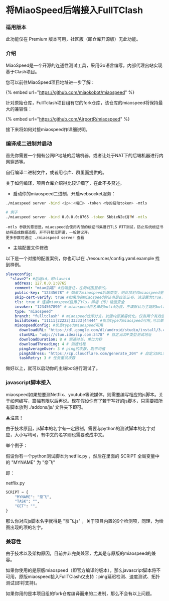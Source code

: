 # 将MiaoSpeed后端接入FullTClash

### 适用版本

此功能仅在 Premium 版本可用，社区版（即仓库开源版）无此功能。

### 介绍

MiaoSpeed是一个开源的连通性测试工具，采用Go语言编写，内部代理出站实现基于Clash项目。

您可以前往MiaoSpeed项目地址进一步了解：

{% embed url="https://github.com/miaokobot/miaospeed" %}

针对原始仓库，FullTclash项目组有它的fork仓库，该仓库的miaospeed将保持最大的兼容性：

{% embed url="https://github.com/AirportR/miaospeed" %}

接下来将如何对接miaospeed作详细说明。

### 编译成二进制并启动



首先你需要一个拥有公网IP地址的后端机器，或者让处于NAT下的后端机器进行内网穿透等。

自行编译二进制文件，或者用仓库、群里面提供的。

关于如何编译，项目仓库介绍得比较详细了，在此不多赘述。

* 启动你的miaospeed二进制，开启websocket服务：

```bash
./miaospeed server -bind <ip>:<端口> -token <你的启动token> -mtls

# 例子
./miaospeed server -bind 0.0.0.0:8765 -token SbbieN2e{Q?W -mtls
```

```
-mtls 参数的意思是，miaospeed会使用内部的根证书集进行TLS RTT测试，防止系统根证书劫持造成数据造假，开不开都无所谓，一般建议开。
更多参数可通过 ./miaospeed server 查看
```

* 主端配置文件修改

以下是一个对接的配置案例，你也可以在 ./resources/config.yaml.example 找到样例。

```yaml
slaveconfig:
  "slave2": #后端id，即slaveid
    address: 127.0.0.1:8765
    comment: "miao后端" #后端备注，在测试图显示的。
    public-key: "12345678" # 如果为miaospeed后端类型，则此项对应miaospeed里的启动token
    skip-cert-verify: true #如果你的miaospeed的证书是自签证书，请设置为true，否则无法连接miaospeed。默认值为false，即默认验证证书有效性。
    tls: true # 连接miaospeed启用了tls，即运（传）输层安全
    invoker: "1234567890" # miaospeed白名单的botid伪装，不填默认为主端的botid。默认即可
    type: "miaospeed"
    branch: "fulltclash" # miaospeed仓库分支，以便内部兼容优化。仅有两个有效值: ["fulltclash", "origin"]，如果你不是用的本项目组的分支fulltclash，请设置为origin
    buildtoken: "11111|22222|33333|44444" #仅当type为miaospeed可用,可以单独给该后端设置buildtoken。此项必填，否则会出现测试请求验证失败的提示。
    miaospeedConfig: #仅当type为miaospeed可用
      downloadURL: "https://dl.google.com/dl/android/studio/install/3.4.1.0/android-studio-ide-183.5522156-windows.exe" # 自定义测速文件地址
      stunURL: "udp://stun.ideasip.com:3478" # 自定义UDP类型测试地址
      downloadDuration: 8 # 测速时长，单位为秒
      downloadThreading: 4 # 测速线程
      pingAverageOver: 3 # ping的次数，取平均值
      pingAddress: "https://cp.cloudflare.com/generate_204" # 自定义URLtest 延迟测试地址（强烈建议写HTTPS前缀）
      taskRetry: 3 # 任务重试次数

```

做好以上，就可以启动你的主端bot进行测试了。

### javascript脚本接入

&#x20;miaospeed如果想要测Netflix、youtube等流媒体，则需要编写相应的js脚本。关于如何编写，篇幅有限以后再说。现在假设你有了若干写好的js脚本，只需要把所有脚本放到 ./addons/js/ 文件夹下即可。

⚠️注意！

由于技术原因，js脚本的名字有一定限制，需要与python的测试脚本的名字对应，大小写均可，有中文的名字则也需要改成中文。

举个例子：

假设你有一个python测试脚本为netflix.py ，然后在里面的 SCRIPT 全局变量中的 "MYNAME" 为 "奈飞"

即：

netflix.py

```python
SCRIPT = {
    "MYNAME": "奈飞",
    "TASK": "",
    "GET": "",
}
```

那么你对应js脚本名字就得是 "奈飞.js" ，关于项目内置的9个检测项，同理，为绘图出现的项的名字。

### 兼容性

由于技术以及架构原因，目前并非完美兼容，尤其是与原版的miaospeed的兼容。

如果你使用的是原版miaospeed（即官方编译的版本），那么javascript脚本将不可用，原版miaospeed接入FullTClash仅支持：ping延迟检测、速度测试、拓扑测试(即将支持)。

如果你用的是本项目组的fork仓库编译而来的二进制，那么不会有以上问题。
